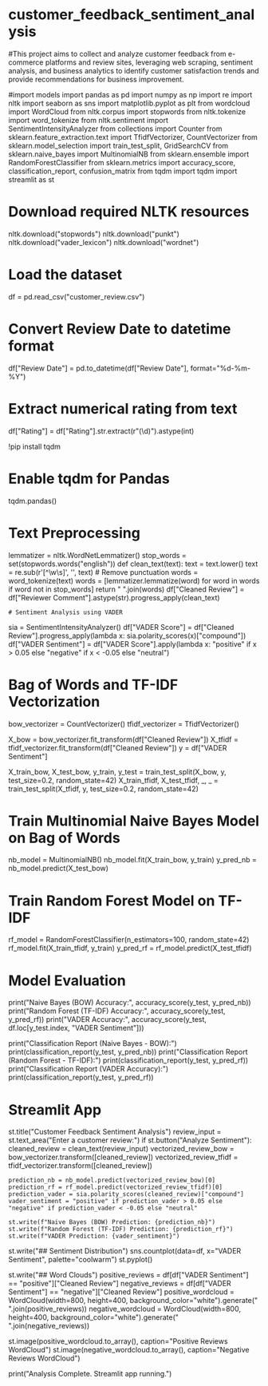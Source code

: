# customer_feedback_sentiment_analysis
#This project aims to collect and analyze customer feedback from e-commerce platforms and review sites, leveraging web scraping, sentiment analysis, and business analytics to identify customer satisfaction trends and provide recommendations for business improvement. 

#import models
import pandas as pd
import numpy as np
import re
import nltk
import seaborn as sns
import matplotlib.pyplot as plt
from wordcloud import WordCloud
from nltk.corpus import stopwords
from nltk.tokenize import word_tokenize
from nltk.sentiment import SentimentIntensityAnalyzer
from collections import Counter
from sklearn.feature_extraction.text import TfidfVectorizer, CountVectorizer
from sklearn.model_selection import train_test_split, GridSearchCV
from sklearn.naive_bayes import MultinomialNB
from sklearn.ensemble import RandomForestClassifier
from sklearn.metrics import accuracy_score, classification_report, confusion_matrix
from tqdm import tqdm
import streamlit as st

# Download required NLTK resources
nltk.download("stopwords")
nltk.download("punkt")
nltk.download("vader_lexicon")
nltk.download("wordnet")

# Load the dataset
df = pd.read_csv("customer_review.csv")

# Convert Review Date to datetime format
df["Review Date"] = pd.to_datetime(df["Review Date"], format="%d-%m-%Y")

# Extract numerical rating from text
df["Rating"] = df["Rating"].str.extract(r"(\d)").astype(int)

!pip install tqdm
# Enable tqdm for Pandas
tqdm.pandas()

# Text Preprocessing
lemmatizer = nltk.WordNetLemmatizer()
stop_words = set(stopwords.words("english"))
def clean_text(text):
    text = text.lower()
    text = re.sub(r'[^\w\s]', '', text)  # Remove punctuation
    words = word_tokenize(text)
    words = [lemmatizer.lemmatize(word) for word in words if word not in stop_words]
    return " ".join(words)
    df["Cleaned Review"] = df["Reviewer Comment"].astype(str).progress_apply(clean_text)

    # Sentiment Analysis using VADER
sia = SentimentIntensityAnalyzer()
df["VADER Score"] = df["Cleaned Review"].progress_apply(lambda x: sia.polarity_scores(x)["compound"])
df["VADER Sentiment"] = df["VADER Score"].apply(lambda x: "positive" if x > 0.05 else "negative" if x < -0.05 else "neutral")

# Bag of Words and TF-IDF Vectorization
bow_vectorizer = CountVectorizer()
tfidf_vectorizer = TfidfVectorizer()

X_bow = bow_vectorizer.fit_transform(df["Cleaned Review"])
X_tfidf = tfidf_vectorizer.fit_transform(df["Cleaned Review"])
y = df["VADER Sentiment"]

X_train_bow, X_test_bow, y_train, y_test = train_test_split(X_bow, y, test_size=0.2, random_state=42)
X_train_tfidf, X_test_tfidf, _, _ = train_test_split(X_tfidf, y, test_size=0.2, random_state=42)

# Train Multinomial Naive Bayes Model on Bag of Words
nb_model = MultinomialNB()
nb_model.fit(X_train_bow, y_train)
y_pred_nb = nb_model.predict(X_test_bow)

# Train Random Forest Model on TF-IDF
rf_model = RandomForestClassifier(n_estimators=100, random_state=42)
rf_model.fit(X_train_tfidf, y_train)
y_pred_rf = rf_model.predict(X_test_tfidf)

# Model Evaluation
print("Naive Bayes (BOW) Accuracy:", accuracy_score(y_test, y_pred_nb))
print("Random Forest (TF-IDF) Accuracy:", accuracy_score(y_test, y_pred_rf))
print("VADER Accuracy:", accuracy_score(y_test, df.loc[y_test.index, "VADER Sentiment"]))

print("Classification Report (Naive Bayes - BOW):")
print(classification_report(y_test, y_pred_nb))
print("Classification Report (Random Forest - TF-IDF):")
print(classification_report(y_test, y_pred_rf))
print("Classification Report (VADER Accuracy):")
print(classification_report(y_test, y_pred_rf))

# Streamlit App
st.title("Customer Feedback Sentiment Analysis")
review_input = st.text_area("Enter a customer review:")
if st.button("Analyze Sentiment"):
    cleaned_review = clean_text(review_input)
    vectorized_review_bow = bow_vectorizer.transform([cleaned_review])
    vectorized_review_tfidf = tfidf_vectorizer.transform([cleaned_review])
    
    prediction_nb = nb_model.predict(vectorized_review_bow)[0]
    prediction_rf = rf_model.predict(vectorized_review_tfidf)[0]
    prediction_vader = sia.polarity_scores(cleaned_review)["compound"]
    vader_sentiment = "positive" if prediction_vader > 0.05 else "negative" if prediction_vader < -0.05 else "neutral"
    
    st.write(f"Naive Bayes (BOW) Prediction: {prediction_nb}")
    st.write(f"Random Forest (TF-IDF) Prediction: {prediction_rf}")
    st.write(f"VADER Prediction: {vader_sentiment}")

st.write("## Sentiment Distribution")
sns.countplot(data=df, x="VADER Sentiment", palette="coolwarm")
st.pyplot()

st.write("## Word Clouds")
positive_reviews = df[df["VADER Sentiment"] == "positive"]["Cleaned Review"]
negative_reviews = df[df["VADER Sentiment"] == "negative"]["Cleaned Review"]
positive_wordcloud = WordCloud(width=800, height=400, background_color="white").generate(" ".join(positive_reviews))
negative_wordcloud = WordCloud(width=800, height=400, background_color="white").generate(" ".join(negative_reviews))

st.image(positive_wordcloud.to_array(), caption="Positive Reviews WordCloud")
st.image(negative_wordcloud.to_array(), caption="Negative Reviews WordCloud")

print("Analysis Complete. Streamlit app running.")
